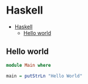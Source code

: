 # Haskell

<!--ts-->
* [Haskell](hasekll.md#haskell)
   * [Hello world](hasekll.md#hello-world)

<!-- Added by: runner, at: Mon Aug  2 15:01:05 UTC 2021 -->

<!--te-->

## Hello world
```haskell
module Main where

main = putStrLn "Hello World"
```
